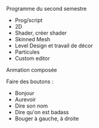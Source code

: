 Programme du second semestre

- Prog/script
- 2D
- Shader, créer shader
- Skinned Mesh
- Level Design et travail de décor
- Particules
- Custom editor


Anmation composée 

Faire des boutons :
  - Bonjour
  - Aurevoir
  - Dire son nom
  - Dire qu'on est badass
  - Bouger à gauche, à droite
